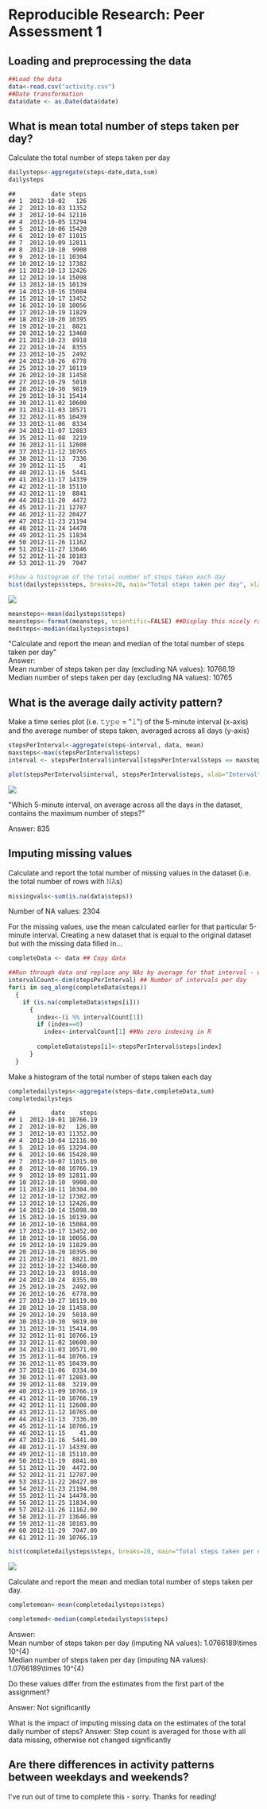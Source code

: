 # Reproducible Research: Peer Assessment 1



## Loading and preprocessing the data

```r
##Load the data
data<-read.csv("activity.csv")
##Date transformation
data$date <- as.Date(data$date)
```

## What is mean total number of steps taken per day?
Calculate the total number of steps taken per day

```r
dailysteps<-aggregate(steps~date,data,sum)
dailysteps
```

```
##          date steps
## 1  2012-10-02   126
## 2  2012-10-03 11352
## 3  2012-10-04 12116
## 4  2012-10-05 13294
## 5  2012-10-06 15420
## 6  2012-10-07 11015
## 7  2012-10-09 12811
## 8  2012-10-10  9900
## 9  2012-10-11 10304
## 10 2012-10-12 17382
## 11 2012-10-13 12426
## 12 2012-10-14 15098
## 13 2012-10-15 10139
## 14 2012-10-16 15084
## 15 2012-10-17 13452
## 16 2012-10-18 10056
## 17 2012-10-19 11829
## 18 2012-10-20 10395
## 19 2012-10-21  8821
## 20 2012-10-22 13460
## 21 2012-10-23  8918
## 22 2012-10-24  8355
## 23 2012-10-25  2492
## 24 2012-10-26  6778
## 25 2012-10-27 10119
## 26 2012-10-28 11458
## 27 2012-10-29  5018
## 28 2012-10-30  9819
## 29 2012-10-31 15414
## 30 2012-11-02 10600
## 31 2012-11-03 10571
## 32 2012-11-05 10439
## 33 2012-11-06  8334
## 34 2012-11-07 12883
## 35 2012-11-08  3219
## 36 2012-11-11 12608
## 37 2012-11-12 10765
## 38 2012-11-13  7336
## 39 2012-11-15    41
## 40 2012-11-16  5441
## 41 2012-11-17 14339
## 42 2012-11-18 15110
## 43 2012-11-19  8841
## 44 2012-11-20  4472
## 45 2012-11-21 12787
## 46 2012-11-22 20427
## 47 2012-11-23 21194
## 48 2012-11-24 14478
## 49 2012-11-25 11834
## 50 2012-11-26 11162
## 51 2012-11-27 13646
## 52 2012-11-28 10183
## 53 2012-11-29  7047
```

```r
#Show a histogram of the total number of steps taken each day
hist(dailysteps$steps, breaks=20, main="Total steps taken per day", xlab="Number of steps")
```

![](PA1_template_files/figure-html/unnamed-chunk-2-1.png) 

```r
meansteps<-mean(dailysteps$steps)
meansteps<-format(meansteps, scientific=FALSE) ##Display this nicely rather than as an exponent
medsteps<-median(dailysteps$steps)
```

"Calculate and report the mean and median of the total number of steps taken per day"  
Answer:  
Mean number of steps taken per day (excluding NA values): 10766.19  
Median number of steps taken per day (excluding NA values): 10765

## What is the average daily activity pattern?

Make a time series plot (i.e. 𝚝𝚢𝚙𝚎 = "𝚕") of the 5-minute interval (x-axis) and the average number of steps taken, averaged across all days (y-axis)


```r
stepsPerInterval<-aggregate(steps~interval, data, mean)
maxsteps<-max(stepsPerInterval$steps)
interval <- stepsPerInterval$interval[stepsPerInterval$steps == maxsteps] 

plot(stepsPerInterval$interval, stepsPerInterval$steps, xlab="Interval", ylab="Average steps", type="l")
```

![](PA1_template_files/figure-html/unnamed-chunk-3-1.png) 

"Which 5-minute interval, on average across all the days in the dataset, contains the maximum number of steps?"  

Answer: 835

## Imputing missing values

Calculate and report the total number of missing values in the dataset (i.e. the total number of rows with 𝙽𝙰s)

```r
missingvals<-sum(is.na(data$steps))
```
Number of NA values: 2304


For the missing values, use the mean calculated earlier for that particular 5-minute interval.
Creating a new dataset that is equal to the original dataset but with the missing data filled in...

```r
completeData <- data ## Copy data

##Run through data and replace any NAs by average for that interval - use modulus operator to determine interval needed
intervalCount<-dim(stepsPerInterval) ## Number of intervals per day
for(i in seq_along(completeData$steps))
  {
    if (is.na(completeData$steps[i]))
      {
        index<-(i %% intervalCount[1])
        if (index==0)
          index<-intervalCount[1] ##No zero indexing in R
          
        completeData$steps[i]<-stepsPerInterval$steps[index]
      }
  }
```

Make a histogram of the total number of steps taken each day


```r
completedailysteps<-aggregate(steps~date,completeData,sum)
completedailysteps
```

```
##          date    steps
## 1  2012-10-01 10766.19
## 2  2012-10-02   126.00
## 3  2012-10-03 11352.00
## 4  2012-10-04 12116.00
## 5  2012-10-05 13294.00
## 6  2012-10-06 15420.00
## 7  2012-10-07 11015.00
## 8  2012-10-08 10766.19
## 9  2012-10-09 12811.00
## 10 2012-10-10  9900.00
## 11 2012-10-11 10304.00
## 12 2012-10-12 17382.00
## 13 2012-10-13 12426.00
## 14 2012-10-14 15098.00
## 15 2012-10-15 10139.00
## 16 2012-10-16 15084.00
## 17 2012-10-17 13452.00
## 18 2012-10-18 10056.00
## 19 2012-10-19 11829.00
## 20 2012-10-20 10395.00
## 21 2012-10-21  8821.00
## 22 2012-10-22 13460.00
## 23 2012-10-23  8918.00
## 24 2012-10-24  8355.00
## 25 2012-10-25  2492.00
## 26 2012-10-26  6778.00
## 27 2012-10-27 10119.00
## 28 2012-10-28 11458.00
## 29 2012-10-29  5018.00
## 30 2012-10-30  9819.00
## 31 2012-10-31 15414.00
## 32 2012-11-01 10766.19
## 33 2012-11-02 10600.00
## 34 2012-11-03 10571.00
## 35 2012-11-04 10766.19
## 36 2012-11-05 10439.00
## 37 2012-11-06  8334.00
## 38 2012-11-07 12883.00
## 39 2012-11-08  3219.00
## 40 2012-11-09 10766.19
## 41 2012-11-10 10766.19
## 42 2012-11-11 12608.00
## 43 2012-11-12 10765.00
## 44 2012-11-13  7336.00
## 45 2012-11-14 10766.19
## 46 2012-11-15    41.00
## 47 2012-11-16  5441.00
## 48 2012-11-17 14339.00
## 49 2012-11-18 15110.00
## 50 2012-11-19  8841.00
## 51 2012-11-20  4472.00
## 52 2012-11-21 12787.00
## 53 2012-11-22 20427.00
## 54 2012-11-23 21194.00
## 55 2012-11-24 14478.00
## 56 2012-11-25 11834.00
## 57 2012-11-26 11162.00
## 58 2012-11-27 13646.00
## 59 2012-11-28 10183.00
## 60 2012-11-29  7047.00
## 61 2012-11-30 10766.19
```

```r
hist(completedailysteps$steps, breaks=20, main="Total steps taken per day", xlab="Number of steps")
```

![](PA1_template_files/figure-html/unnamed-chunk-6-1.png) 

Calculate and report the mean and median total number of steps taken per day. 

```r
completemean<-mean(completedailysteps$steps)

completemed<-median(completedailysteps$steps)
```

Answer:  
Mean number of steps taken per day (imputing NA values): 1.0766189\times 10^{4}  
Median number of steps taken per day (imputing NA values): 1.0766189\times 10^{4}

Do these values differ from the estimates from the first part of the assignment? 

Answer: Not significantly


What is the impact of imputing missing data on the estimates of the total daily number of steps?
Answer: Step count is averaged for those with all data missing, otherwise not changed significantly

## Are there differences in activity patterns between weekdays and weekends?
I've run out of time to complete this - sorry. 
Thanks for reading!
